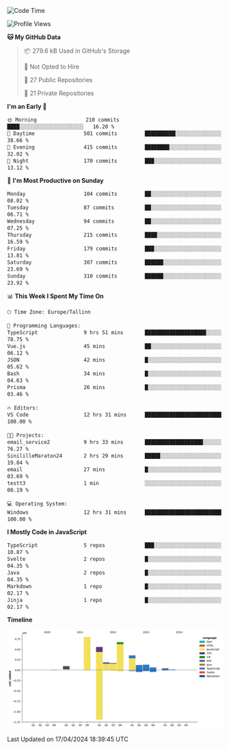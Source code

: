 <!--START_SECTION:waka-->
![Code Time](http://img.shields.io/badge/Code%20Time-788%20hrs%2045%20mins-blue)

![Profile Views](http://img.shields.io/badge/Profile%20Views-0-blue)

**🐱 My GitHub Data** 

> 📦 279.6 kB Used in GitHub's Storage 
 > 
> 🚫 Not Opted to Hire
 > 
> 📜 27 Public Repositories 
 > 
> 🔑 21 Private Repositories 
 > 
**I'm an Early 🐤** 

```text
🌞 Morning                210 commits         ████░░░░░░░░░░░░░░░░░░░░░   16.20 % 
🌆 Daytime                501 commits         ██████████░░░░░░░░░░░░░░░   38.66 % 
🌃 Evening                415 commits         ████████░░░░░░░░░░░░░░░░░   32.02 % 
🌙 Night                  170 commits         ███░░░░░░░░░░░░░░░░░░░░░░   13.12 % 
```
📅 **I'm Most Productive on Sunday** 

```text
Monday                   104 commits         ██░░░░░░░░░░░░░░░░░░░░░░░   08.02 % 
Tuesday                  87 commits          ██░░░░░░░░░░░░░░░░░░░░░░░   06.71 % 
Wednesday                94 commits          ██░░░░░░░░░░░░░░░░░░░░░░░   07.25 % 
Thursday                 215 commits         ████░░░░░░░░░░░░░░░░░░░░░   16.59 % 
Friday                   179 commits         ███░░░░░░░░░░░░░░░░░░░░░░   13.81 % 
Saturday                 307 commits         ██████░░░░░░░░░░░░░░░░░░░   23.69 % 
Sunday                   310 commits         ██████░░░░░░░░░░░░░░░░░░░   23.92 % 
```


📊 **This Week I Spent My Time On** 

```text
🕑︎ Time Zone: Europe/Tallinn

💬 Programming Languages: 
TypeScript               9 hrs 51 mins       ████████████████████░░░░░   78.75 % 
Vue.js                   45 mins             ██░░░░░░░░░░░░░░░░░░░░░░░   06.12 % 
JSON                     42 mins             █░░░░░░░░░░░░░░░░░░░░░░░░   05.62 % 
Bash                     34 mins             █░░░░░░░░░░░░░░░░░░░░░░░░   04.63 % 
Prisma                   26 mins             █░░░░░░░░░░░░░░░░░░░░░░░░   03.46 % 

🔥 Editors: 
VS Code                  12 hrs 31 mins      █████████████████████████   100.00 % 

🐱‍💻 Projects: 
email_service2           9 hrs 33 mins       ███████████████████░░░░░░   76.27 % 
SinililleMaraton24       2 hrs 29 mins       █████░░░░░░░░░░░░░░░░░░░░   19.84 % 
email                    27 mins             █░░░░░░░░░░░░░░░░░░░░░░░░   03.69 % 
testt3                   1 min               ░░░░░░░░░░░░░░░░░░░░░░░░░   00.19 % 

💻 Operating System: 
Windows                  12 hrs 31 mins      █████████████████████████   100.00 % 
```

**I Mostly Code in JavaScript** 

```text
TypeScript               5 repos             ███░░░░░░░░░░░░░░░░░░░░░░   10.87 % 
Svelte                   2 repos             █░░░░░░░░░░░░░░░░░░░░░░░░   04.35 % 
Java                     2 repos             █░░░░░░░░░░░░░░░░░░░░░░░░   04.35 % 
Markdown                 1 repo              █░░░░░░░░░░░░░░░░░░░░░░░░   02.17 % 
Jinja                    1 repo              █░░░░░░░░░░░░░░░░░░░░░░░░   02.17 % 
```



**Timeline**

![Lines of Code chart](https://raw.githubusercontent.com/Piilu/Piilu/main/assets/bar_graph.png)


 Last Updated on 17/04/2024 18:39:45 UTC
<!--END_SECTION:waka-->